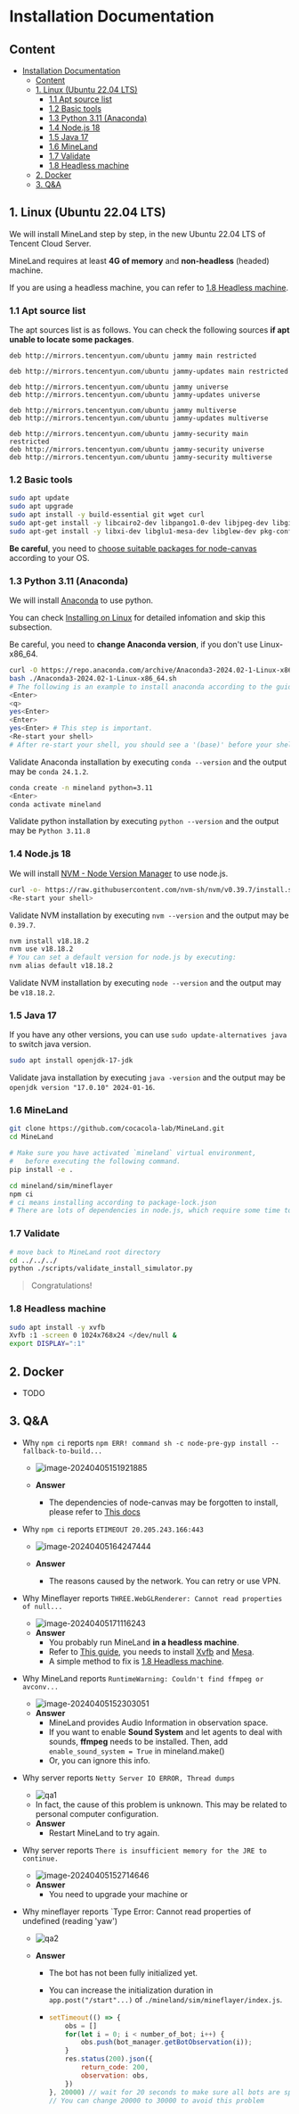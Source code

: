 # Installation Documentation

## Content

- [Installation Documentation](#installation-documentation)
  - [Content](#content)
  - [1. Linux (Ubuntu 22.04 LTS)](#1-linux-ubuntu-2204-lts)
    - [1.1 Apt source list](#11-apt-source-list)
    - [1.2 Basic tools](#12-basic-tools)
    - [1.3 Python 3.11 (Anaconda)](#13-python-311-anaconda)
    - [1.4 Node.js 18](#14-nodejs-18)
    - [1.5 Java 17](#15-java-17)
    - [1.6 MineLand](#16-mineland)
    - [1.7 Validate](#17-validate)
    - [1.8 Headless machine](#18-Headless-machine)
  - [2. Docker](#2-docker)
  - [3. Q\&A](#3-qa)

## 1. Linux (Ubuntu 22.04 LTS)

We will install MineLand step by step, in the new Ubuntu 22.04 LTS of Tencent Cloud Server.

MineLand requires at least **4G of memory** and **non-headless** (headed) machine.

If you are using a headless machine, you can refer to [1.8 Headless machine](#18-Headless-machine).

### 1.1 Apt source list

The apt sources list is as follows. You can check the following sources **if apt unable to locate some packages**.

```
deb http://mirrors.tencentyun.com/ubuntu jammy main restricted

deb http://mirrors.tencentyun.com/ubuntu jammy-updates main restricted

deb http://mirrors.tencentyun.com/ubuntu jammy universe
deb http://mirrors.tencentyun.com/ubuntu jammy-updates universe

deb http://mirrors.tencentyun.com/ubuntu jammy multiverse
deb http://mirrors.tencentyun.com/ubuntu jammy-updates multiverse

deb http://mirrors.tencentyun.com/ubuntu jammy-security main restricted
deb http://mirrors.tencentyun.com/ubuntu jammy-security universe
deb http://mirrors.tencentyun.com/ubuntu jammy-security multiverse
```

### 1.2 Basic tools

```bash
sudo apt update
sudo apt upgrade
sudo apt install -y build-essential git wget curl
sudo apt-get install -y libcairo2-dev libpango1.0-dev libjpeg-dev libgif-dev librsvg2-dev # For node-canvas in node.js
sudo apt-get install -y libxi-dev libglu1-mesa-dev libglew-dev pkg-config # For headless-gl in node.js
```

**Be careful**,  you need to [choose suitable packages for node-canvas](https://github.com/Automattic/node-canvas?tab=readme-ov-file#compiling) according to your OS.

### 1.3 Python 3.11 (Anaconda)

We will install [Anaconda](https://www.anaconda.com/) to use python.

You can check [Installing on Linux](https://docs.anaconda.com/free/anaconda/install/linux/) for detailed infomation and skip this subsection.

Be careful, you need to **change Anaconda version**, if you don't use Linux-x86_64.

```bash
curl -O https://repo.anaconda.com/archive/Anaconda3-2024.02-1-Linux-x86_64.sh
bash ./Anaconda3-2024.02-1-Linux-x86_64.sh
# The following is an example to install anaconda according to the guideness.
<Enter>
<q>
yes<Enter>
<Enter>
yes<Enter> # This step is important.
<Re-start your shell>
# After re-start your shell, you should see a '(base)' before your shell prompt.
```

Validate Anaconda installation by executing `conda --version` and the output may be `conda 24.1.2`.

```bash
conda create -n mineland python=3.11
<Enter>
conda activate mineland
```

Validate python installation by executing `python --version` and the output may be `Python 3.11.8`

### 1.4 Node.js 18

We will install [NVM - Node Version Manager](https://github.com/nvm-sh/nvm) to use node.js.

```bash
curl -o- https://raw.githubusercontent.com/nvm-sh/nvm/v0.39.7/install.sh | bash
<Re-start your shell>
```

Validate NVM installation by executing `nvm --version` and the output may be `0.39.7`.

```bash
nvm install v18.18.2
nvm use v18.18.2
# You can set a default version for node.js by executing:
nvm alias default v18.18.2
```

Validate NVM installation by executing `node --version` and the output may be `v18.18.2`.

### 1.5 Java 17

If you have any other versions, you can use `sudo update-alternatives java` to switch java version.

```bash
sudo apt install openjdk-17-jdk
```

Validate java installation by executing `java -version` and the output may be `openjdk version "17.0.10" 2024-01-16`.

### 1.6 MineLand

```bash
git clone https://github.com/cocacola-lab/MineLand.git
cd MineLand

# Make sure you have activated `mineland` virtual environment,
#   before executing the following command.
pip install -e .

cd mineland/sim/mineflayer
npm ci
# ci means installing according to package-lock.json
# There are lots of dependencies in node.js, which require some time to install...
```

### 1.7 Validate

```bash
# move back to MineLand root directory
cd ../../../
python ./scripts/validate_install_simulator.py
```

> Congratulations!

### 1.8 Headless machine

```bash
sudo apt install -y xvfb
Xvfb :1 -screen 0 1024x768x24 </dev/null &
export DISPLAY=":1"
```

## 2. Docker

* TODO

## 3. Q&A

* Why `npm ci` reports `npm ERR! command sh -c node-pre-gyp install --fallback-to-build...`

  * ![image-20240405151921885](./installation/image-20240405151921885.png)
  
  * **Answer**
    * The dependencies of node-canvas may be forgotten to install, please refer to [This docs](https://github.com/Automattic/node-canvas?tab=readme-ov-file#compiling)

* Why `npm ci` reports `ETIMEOUT 20.205.243.166:443`

  * ![image-20240405164247444](./installation/image-20240405164247444.png)
  
  * **Answer**
    * The reasons caused by the network. You can retry or use VPN.

* Why Mineflayer reports `THREE.WebGLRenderer: Cannot read properties of null...`

  * ![image-20240405171116243](./installation/image-20240405171116243.png)
  * **Answer**
    * You probably run MineLand **in a headless machine**.
    * Refer to [This guide](https://github.com/stackgl/headless-gl?tab=readme-ov-file#how-can-headless-gl-be-used-on-a-headless-linux-machine), you needs to install [Xvfb](https://en.wikipedia.org/wiki/Xvfb) and [Mesa](https://docs.mesa3d.org/).
    * A simple method to fix is [1.8 Headless machine](#18-Headless-machine).

* Why MineLand reports `RuntimeWarning: Couldn't find ffmpeg or avconv...`

  * ![image-20240405152303051](./installation/image-20240405152303051.png)
  * **Answer**
    * MineLand provides Audio Information in observation space.
    * If you want to enable **Sound System** and let agents to deal with sounds, **ffmpeg** needs to be installed. Then, add `enable_sound_system = True` in mineland.make()
    * Or, you can ignore this info.

* Why server reports `Netty Server IO ERROR, Thread dumps`

  * ![qa1](./pics/qa1.png)
  * In fact, the cause of this problem is unknown. This may be related to personal computer configuration.
  * **Answer**
    * Restart MineLand to try again.

* Why server reports `There is insufficient memory for the JRE to continue.`

  * ![image-20240405152714646](./installation/image-20240405152714646.png)
  * **Answer**
    * You need to upgrade your machine or 

* Why mineflayer reports `Type Error: Cannot read properties of undefined (reading 'yaw')

  * ![qa2](./pics/qa2.png)

  * **Answer**

    * The bot has not been fully initialized yet.

    * You can increase the initialization duration in `app.post("/start"...)` of `./mineland/sim/mineflayer/index.js`.

    * ```javascript
      setTimeout(() => {
          obs = []
          for(let i = 0; i < number_of_bot; i++) {
              obs.push(bot_manager.getBotObservation(i));
          }
          res.status(200).json({
              return_code: 200,
              observation: obs,
          })
      }, 20000) // wait for 20 seconds to make sure all bots are spawned
      // You can change 20000 to 30000 to avoid this problem
      ```